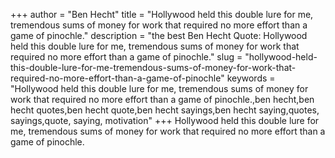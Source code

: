+++
author = "Ben Hecht"
title = "Hollywood held this double lure for me, tremendous sums of money for work that required no more effort than a game of pinochle."
description = "the best Ben Hecht Quote: Hollywood held this double lure for me, tremendous sums of money for work that required no more effort than a game of pinochle."
slug = "hollywood-held-this-double-lure-for-me-tremendous-sums-of-money-for-work-that-required-no-more-effort-than-a-game-of-pinochle"
keywords = "Hollywood held this double lure for me, tremendous sums of money for work that required no more effort than a game of pinochle.,ben hecht,ben hecht quotes,ben hecht quote,ben hecht sayings,ben hecht saying,quotes, sayings,quote, saying, motivation"
+++
Hollywood held this double lure for me, tremendous sums of money for work that required no more effort than a game of pinochle.
